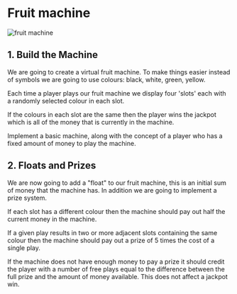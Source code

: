 # Fruit machine

![fruit machine](slot-machine.png)

## 1. Build the Machine

We are going to create a virtual fruit machine. To make things easier instead of symbols we are going to use colours: black, white, green, yellow.

Each time a player plays our fruit machine we display four 'slots' each with a randomly selected colour in each slot.

If the colours in each slot are the same then the player wins the jackpot which is all of the money that is currently in the machine.

Implement a basic machine, along with the concept of a player who has a fixed amount of money to play the machine.

## 2. Floats and Prizes

We are now going to add a "float" to our fruit machine, this is an initial sum of money that the machine has. In addition we are going to implement a prize system. 

If each slot has a different colour then the machine should pay out half the current money in the machine.

If a given play results in two or more adjacent slots containing the same colour then the machine should pay out a prize of 5 times the cost of a single play.

If the machine does not have enough money to pay a prize it should credit the player with a number of free plays equal to the difference between the full prize and the amount of money available. This does not affect a jackpot win.
